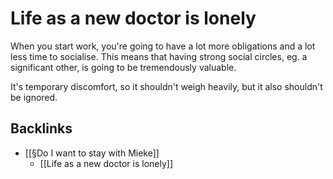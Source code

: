 # Life as a new doctor is lonely
When you start work, you're going to have a lot more obligations and a lot less time to socialise. This means that having strong social circles, eg. a significant other, is going to be tremendously valuable.

It's temporary discomfort, so it shouldn't weigh heavily, but it also shouldn't be ignored.

## Backlinks
* [[§Do I want to stay with Mieke]]
	* [[Life as a new doctor is lonely]]

<!-- #Life -->

<!-- {BearID:08F0A74A-FAFF-4E06-BD9D-F3062BD3120B-15756-0000130403F28B81} -->
